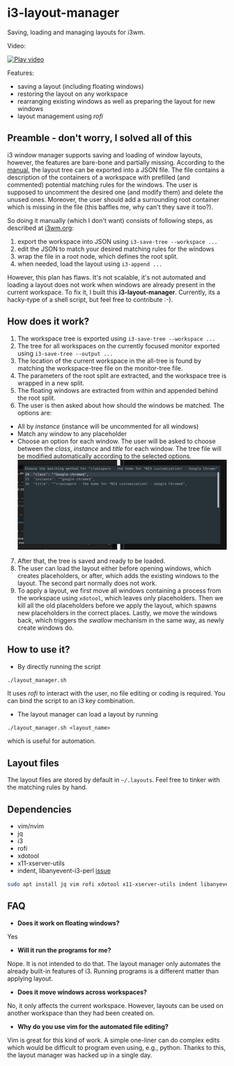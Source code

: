 # i3-layout-manager
Saving, loading and managing layouts for i3wm.

Video:

[![Play video](https://img.youtube.com/vi/Q0qlUfG_lZ0/0.jpg)](https://www.youtube.com/watch?v=Q0qlUfG_lZ0)

Features:
* saving a layout (including floating windows)
* restoring the layout on any workspace
* rearranging existing windows as well as preparing the layout for new windows
* layout management using _rofi_

## Preamble - don't worry, I solved all of this

i3 window manager supports saving and loading of window layouts, however, the features are bare-bone and partially missing.
According to the [manual](https://i3wm.org/docs/layout-saving.html), the layout tree can be exported into a JSON file.
The file contains a description of the containers of a workspace with prefilled (and commented) potential matching rules for the windows.
The user is supposed to uncomment the desired one (and modify them) and delete the unused ones.
Moreover, the user should add a surrounding root container which is missing in the file (this baffles me, why can't they save it too?).

So doing it manually (which I don't want) consists of following steps, as described at [i3wm.org](https://i3wm.org/docs/layout-saving.html):
1. export the workspace into JSON using ```i3-save-tree --workspace ...```
2. edit the JSON to match your desired matching rules for the windows
3. wrap the file in a root node, which defines the root split.
4. when needed, load the layout using ```i3-append ...```

However, this plan has flaws.
It's not scalable, it's not automated and loading a layout does not work when windows are already present in the current workspace.
To fix it, I built this **i3-layout-manager**.
Currently, its a hacky-type of a shell script, but feel free to contribute :-).

## How does it work?

1. The workspace tree is exported using ```i3-save-tree --workspace ...```
2. The tree for all workspaces on the currently focused monitor exported using ```i3-save-tree --output ...```
3. The location of the current workspace in the all-tree is found by matching the workspace-tree file on the monitor-tree file.
4. The parameters of the root split are extracted, and the workspace tree is wrapped in a new split.
5. The floating windows are extracted from within and appended behind the root split.
6. The user is then asked about how should the windows be matched. The options are:
  * All by _instance_ (instance will be uncommented for all windows)
  * Match any window to any placeholder
  * Choose an option for each window. The user will be asked to choose between the _class_, _instance_ and _title_ for each window. The tree file will be modified automatically according to the selected options.
  ![matching](misc/choice_matching.jpg)
7. After that, the tree is saved and ready to be loaded.
8. The user can load the layout either before opening windows, which creates placeholders, or after, which adds the existing windows to the layout. The second part normally does not work.
9. To apply a layout, we first move all windows containing a process from the workspace using `xdotool`, which leaves only placeholders. Then we kill all the old placeholders before we apply the layout, which spawns new placeholders in the correct places. Lastly, we move the windows back, which triggers the _swallow_ mechanism in the same way, as newly create windows do.

## How to use it?

* By directly running the script
```bash
./layout_manager.sh
```
It uses *rofi* to interact with the user, no file editing or coding is required.
You can bind the script to an i3 key combination.
* The layout manager can load a layout by running
```bssh
./layout_manager.sh <layout_name>
```
which is useful for automation. 

## Layout files

The layout files are stored by default in `~/.layouts`.
Feel free to tinker with the matching rules by hand.

## Dependencies

* vim/nvim
* jq
* i3
* rofi
* xdotool
* x11-xserver-utils
* indent, libanyevent-i3-perl [issue](https://github.com/klaxalk/i3-layout-manager/issues/17)

```bash
sudo apt install jq vim rofi xdotool x11-xserver-utils indent libanyevent-i3-perl
```

## FAQ

* **Does it work on floating windows?**

Yes

* **Will it run the programs for me?**

Nope. It is not intended to do that. The layout manager only automates the already built-in features of i3. Running programs is a different matter than applying layout.

* **Does it move windows across workspaces?**

No, it only affects the current workspace. However, layouts can be used on another workspace than they had been created on.

* **Why do you use vim for the automated file editing?**

Vim is great for this kind of work. A simple one-liner can do complex edits which would be difficult to program even using, e.g., python. Thanks to this, the layout manager was hacked up in a single day.


